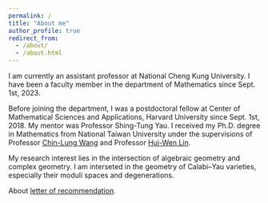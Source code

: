 ```yaml
---
permalink: /
title: "About me"
author_profile: true
redirect_from: 
  - /about/
  - /about.html
---
```


I am currently an assistant professor 
at National Cheng Kung University. 
I have been a faculty member in the department of Mathematics since Sept. 1st, 2023.

Before joining the department, I was a postdoctoral fellow at Center of 
Mathematical Sciences and Applications, Harvard University since Sept. 1st, 2018.
My mentor was Professor Shing-Tung Yau. I received my Ph.D. degree in Mathematics from National Taiwan University 
under the supervisions of Professor [Chin-Lung Wang](http://www.math.ntu.edu.tw/~dragon/) and Professor [Hui-Wen Lin](http://www.math.ntu.edu.tw/%7Elinhw/).

My research interest lies in the intersection of algebraic geometry and complex geometry. 
I am interseted in the geometry of Calabi–Yau varieties, especially their moduli spaces and degenerations.

About [letter of recommendation](https://yusd24.github.io/recommendation_letter/).
